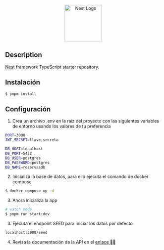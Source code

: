 <p align="center">
  <a href="http://nestjs.com/" target="blank"><img src="https://nestjs.com/img/logo-small.svg" width="120" alt="Nest Logo" /></a>
</p>


## Description

[Nest](https://github.com/nestjs/nest) framework TypeScript starter repository.

## Instalación

```bash
$ pnpm install
```

## Configuración

1. Crea un archivo .env en la raíz del proyecto con las siguientes variables de entorno usando los valores de tu preferencia
```bash
PORT=3000
JWT_SECRET=llave_secreta

DB_HOST=localhost
DB_PORT=5432
DB_USER=postgres
DB_PASSWORD=postgres
DB_NAME=reservasdb
```
2. Inicializa la base de datos, para ello ejecuta el comando de docker compose
```bash
$ docker-compose up -d
```
3. Ahora inicializa la app

```bash
# watch mode
$ pnpm run start:dev

```
3. Ejecuta el endpoint SEED para iniciar los datos por defecto 
```bash
localhost:3000/seed
```
4. Revisa la documentación de la API en el [enlace ⛓️‍💥](https://documenter.getpostman.com/view/30260028/2sAYBPmEf8)

